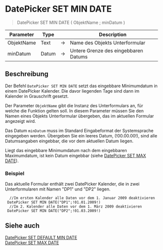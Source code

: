 # DatePicker SET MIN DATE

> DatePicker SET MIN DATE ( ObjektName ; minDatum )

| Parameter | Type |     | Description |
| --- | --- | --- | --- |
| ObjektName | Text | → | Name des Objekts Unterformular |
| minDatum | Datum | → | Untere Grenze des eingebbaren Datums |

## Beschreibung

Der Befehl `DatePicker SET MIN DATE` setzt das eingebbare Minimumdatum in einem DatePicker Kalender. Die davor liegenden Tage sind dann im Kalender in Grauschrift gesetzt.

Der Parameter `ObjektName` gibt die Instanz des Unterformulars an, für welche die Funktion gelten soll. In diesem Parameter müssen Sie den Namen eines Objekts Unterformular übergeben, das im aktuellen Formular angezeigt wird.

Das Datum `minDatum` muss im Standard Eingabeformat der Systemsprache eingegeben werden. Übergeben Sie ein leeres Datum, (!00.00.00!), sind alle Datumsangaben eingebbar, die vor dem aktuellen Datum liegen.

Liegt das eingebbare Minimumdatum nach dem eingebbaren Maximumdatum, ist kein Datum eingebbar (siehe [DatePicker SET MAX DATE](DatePicker%20SET%20MAX%20DATE.de.md)).

### Beispiel  

Das aktuelle Formular enthält zwei DatePicker Kalender, die in zwei Unterformularen mit Namen "DP1" und "DP2" liegen.

```4d
  //Im ersten Kalender alle Daten vor dem 1. Januar 2009 deaktivieren
 DatePicker SET MIN DATE("DP1";!01.01.2009!)
  //Im 2. Kalender alle Daten vor dem 1. März 2009 deaktivieren
 DatePicker SET MIN DATE("DP2";!01.03.2009!)
```

## Siehe auch

[DatePicker SET DEFAULT MIN DATE](DatePicker%20SET%20DEFAULT%20MIN%20DATE.de.md)  
[DatePicker SET MAX DATE](DatePicker%20SET%20MAX%20DATE.de.md)
